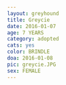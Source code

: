 ```yaml
---
layout: greyhound
title: Greycie
date: 2016-01-07
age: 7 YEARS
category: adopted
cats: yes
color: BRINDLE
doa: 2016-01-08
pic: greycie.JPG
sex: FEMALE
---
```


